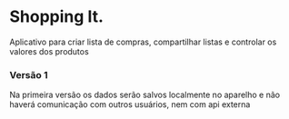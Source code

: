 # Shopping It.

Aplicativo para criar lista de compras, compartilhar listas e controlar os valores dos produtos

### Versão 1

Na primeira versão os dados serão salvos localmente no aparelho e não haverá comunicação com outros usuários, nem com api externa
